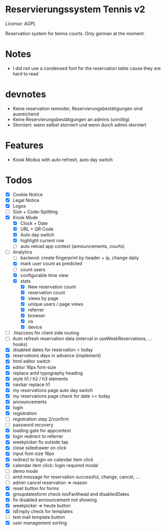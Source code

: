 # Reservierungssystem Tennis v2

*License: AGPL*

Reservation system for tennis courts. Only german at the moment.

# Notes

* I did not use a condensed font for the reservation table cause they are hard to read

# devnotes

* Keine reservation reminder, Reservierungsbestätigungen sind ausreichend
* Keine Reservierungsbestätigungen an admins (unnötig)
* Storniert: wenn selbst storniert und wenn durch admin storniert

# Features

* Kiosk Modus with auto refresh, auto day switch

# Todos

* [x] Cookie Notice
* [x] Legal Notice
* [x] Logos
* [ ] Size + Code-Splitting
* [x] Kiosk Mode
  * [x] Clock + Date
  * [x] URL + QR Code
  * [x] Auto day switch
  * [x] highlight current row
  * [ ] auto reload app context (announcements, courts)
* [ ] Analytics
  * [ ] backend: create fingerprint by header + ip, change daily
  * [x] mark user count as predicted
  * [ ] count users
  * [x] configurable time view
  * [x] stats
    * [x] New reservation count
    * [x] reservation count
    * [x] views by page
    * [x] unique users / page views
    * [x] referrer
    * [x] browser
    * [x] os
    * [x] device
* [ ] .htaccess for client side routing
* [ ] Auto refresh reservation data (interval in useWeekReservations, ... hooks)
* [x] disabled dates for reservation < today
* [x] reservations days in advance (implement)
* [x] html editor switch
* [x] editor 16px font-size
* [x] replace antd typography heading
* [x] style h1 / h2 / h3 elements
* [x] navbar replace h1
* [x] my reservations page auto day switch
* [x] my reservations page check for date >= today
* [x] announcements
* [x] login
* [x] registration
* [ ] registration step 2/confirm
* [ ] password recovery
* [x] loading gate for appcontext
* [x] login redirect to referrer
* [x] weekpicker fix outside tap
* [x] close sidedrawer on click
* [x] input font-size 16px
* [x] redirect to login on calendar item click
* [x] calendar item click: login required modal
* [ ] demo mode
* [ ] antd message for reservation successful, change, cancel, ...
* [ ] admin cancel reservation => reason 
* [x] reset button for forms
* [x] groupdatesform check tooFarAhead and disabledDates
* [x] fix disabled announcement not showing
* [x] weekpicker => heute button
* [x] isEmpty check for templates
* [ ] test mail template button
* [x] user management sorting
